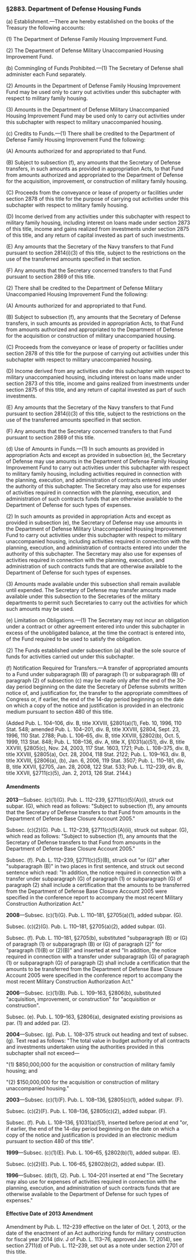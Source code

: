 ### §2883. Department of Defense Housing Funds ###

(a) Establishment.—There are hereby established on the books of the Treasury the following accounts:

(1) The Department of Defense Family Housing Improvement Fund.

(2) The Department of Defense Military Unaccompanied Housing Improvement Fund.

(b) Commingling of Funds Prohibited.—(1) The Secretary of Defense shall administer each Fund separately.

(2) Amounts in the Department of Defense Family Housing Improvement Fund may be used only to carry out activities under this subchapter with respect to military family housing.

(3) Amounts in the Department of Defense Military Unaccompanied Housing Improvement Fund may be used only to carry out activities under this subchapter with respect to military unaccompanied housing.

(c) Credits to Funds.—(1) There shall be credited to the Department of Defense Family Housing Improvement Fund the following:

(A) Amounts authorized for and appropriated to that Fund.

(B) Subject to subsection (f), any amounts that the Secretary of Defense transfers, in such amounts as provided in appropriation Acts, to that Fund from amounts authorized and appropriated to the Department of Defense for the acquisition, improvement, or construction of military family housing.

(C) Proceeds from the conveyance or lease of property or facilities under section 2878 of this title for the purpose of carrying out activities under this subchapter with respect to military family housing.

(D) Income derived from any activities under this subchapter with respect to military family housing, including interest on loans made under section 2873 of this title, income and gains realized from investments under section 2875 of this title, and any return of capital invested as part of such investments.

(E) Any amounts that the Secretary of the Navy transfers to that Fund pursuant to section 2814(i)(3) of this title, subject to the restrictions on the use of the transferred amounts specified in that section.

(F) Any amounts that the Secretary concerned transfers to that Fund pursuant to section 2869 of this title.

(2) There shall be credited to the Department of Defense Military Unaccompanied Housing Improvement Fund the following:

(A) Amounts authorized for and appropriated to that Fund.

(B) Subject to subsection (f), any amounts that the Secretary of Defense transfers, in such amounts as provided in appropriation Acts, to that Fund from amounts authorized and appropriated to the Department of Defense for the acquisition or construction of military unaccompanied housing.

(C) Proceeds from the conveyance or lease of property or facilities under section 2878 of this title for the purpose of carrying out activities under this subchapter with respect to military unaccompanied housing.

(D) Income derived from any activities under this subchapter with respect to military unaccompanied housing, including interest on loans made under section 2873 of this title, income and gains realized from investments under section 2875 of this title, and any return of capital invested as part of such investments.

(E) Any amounts that the Secretary of the Navy transfers to that Fund pursuant to section 2814(i)(3) of this title, subject to the restrictions on the use of the transferred amounts specified in that section.

(F) Any amounts that the Secretary concerned transfers to that Fund pursuant to section 2869 of this title.

(d) Use of Amounts in Funds.—(1) In such amounts as provided in appropriation Acts and except as provided in subsection (e), the Secretary of Defense may use amounts in the Department of Defense Family Housing Improvement Fund to carry out activities under this subchapter with respect to military family housing, including activities required in connection with the planning, execution, and administration of contracts entered into under the authority of this subchapter. The Secretary may also use for expenses of activities required in connection with the planning, execution, and administration of such contracts funds that are otherwise available to the Department of Defense for such types of expenses.

(2) In such amounts as provided in appropriation Acts and except as provided in subsection (e), the Secretary of Defense may use amounts in the Department of Defense Military Unaccompanied Housing Improvement Fund to carry out activities under this subchapter with respect to military unaccompanied housing, including activities required in connection with the planning, execution, and administration of contracts entered into under the authority of this subchapter. The Secretary may also use for expenses of activities required in connection with the planning, execution, and administration of such contracts funds that are otherwise available to the Department of Defense for such types of expenses.

(3) Amounts made available under this subsection shall remain available until expended. The Secretary of Defense may transfer amounts made available under this subsection to the Secretaries of the military departments to permit such Secretaries to carry out the activities for which such amounts may be used.

(e) Limitation on Obligations.—(1) The Secretary may not incur an obligation under a contract or other agreement entered into under this subchapter in excess of the unobligated balance, at the time the contract is entered into, of the Fund required to be used to satisfy the obligation.

(2) The Funds established under subsection (a) shall be the sole source of funds for activities carried out under this subchapter.

(f) Notification Required for Transfers.—A transfer of appropriated amounts to a Fund under subparagraph (B) of paragraph (1) or subparagraph (B) of paragraph (2) of subsection (c) may be made only after the end of the 30-day period beginning on the date the Secretary of Defense submits written notice of, and justification for, the transfer to the appropriate committees of Congress or, if earlier, the end of the 14-day period beginning on the date on which a copy of the notice and justification is provided in an electronic medium pursuant to section 480 of this title.

(Added Pub. L. 104–106, div. B, title XXVIII, §2801(a)(1), Feb. 10, 1996, 110 Stat. 548; amended Pub. L. 104–201, div. B, title XXVIII, §2804, Sept. 23, 1996, 110 Stat. 2788; Pub. L. 106–65, div. B, title XXVIII, §2802(b), Oct. 5, 1999, 113 Stat. 848; Pub. L. 108–136, div. A, title X, §1031(a)(51), div. B, title XXVIII, §2805(c), Nov. 24, 2003, 117 Stat. 1603, 1721; Pub. L. 108–375, div. B, title XXVIII, §2805(a), Oct. 28, 2004, 118 Stat. 2122; Pub. L. 109–163, div. B, title XXVIII, §2806(a), (b), Jan. 6, 2006, 119 Stat. 3507; Pub. L. 110–181, div. B, title XXVII, §2705, Jan. 28, 2008, 122 Stat. 533; Pub. L. 112–239, div. B, title XXVII, §2711(c)(5), Jan. 2, 2013, 126 Stat. 2144.)

#### Amendments ####

**2013**—Subsec. (c)(1)(G). Pub. L. 112–239, §2711(c)(5)(A)(i), struck out subpar. (G), which read as follows: "Subject to subsection (f), any amounts that the Secretary of Defense transfers to that Fund from amounts in the Department of Defense Base Closure Account 2005."

Subsec. (c)(2)(G). Pub. L. 112–239, §2711(c)(5)(A)(ii), struck out subpar. (G), which read as follows: "Subject to subsection (f), any amounts that the Secretary of Defense transfers to that Fund from amounts in the Department of Defense Base Closure Account 2005."

Subsec. (f). Pub. L. 112–239, §2711(c)(5)(B), struck out "or (G)" after "subparagraph (B)" in two places in first sentence, and struck out second sentence which read: "In addition, the notice required in connection with a transfer under subparagraph (G) of paragraph (1) or subparagraph (G) of paragraph (2) shall include a certification that the amounts to be transferred from the Department of Defense Base Closure Account 2005 were specified in the conference report to accompany the most recent Military Construction Authorization Act."

**2008**—Subsec. (c)(1)(G). Pub. L. 110–181, §2705(a)(1), added subpar. (G).

Subsec. (c)(2)(G). Pub. L. 110–181, §2705(a)(2), added subpar. (G).

Subsec. (f). Pub. L. 110–181, §2705(b), substituted "subparagraph (B) or (G) of paragraph (1) or subparagraph (B) or (G) of paragraph (2)" for "paragraph (1)(B) or (2)(B)" and inserted at end "In addition, the notice required in connection with a transfer under subparagraph (G) of paragraph (1) or subparagraph (G) of paragraph (2) shall include a certification that the amounts to be transferred from the Department of Defense Base Closure Account 2005 were specified in the conference report to accompany the most recent Military Construction Authorization Act."

**2006**—Subsec. (c)(1)(B). Pub. L. 109–163, §2806(b), substituted "acquisition, improvement, or construction" for "acquisition or construction".

Subsec. (e). Pub. L. 109–163, §2806(a), designated existing provisions as par. (1) and added par. (2).

**2004**—Subsec. (g). Pub. L. 108–375 struck out heading and text of subsec. (g). Text read as follows: "The total value in budget authority of all contracts and investments undertaken using the authorities provided in this subchapter shall not exceed—

"(1) $850,000,000 for the acquisition or construction of military family housing; and

"(2) $150,000,000 for the acquisition or construction of military unaccompanied housing."

**2003**—Subsec. (c)(1)(F). Pub. L. 108–136, §2805(c)(1), added subpar. (F).

Subsec. (c)(2)(F). Pub. L. 108–136, §2805(c)(2), added subpar. (F).

Subsec. (f). Pub. L. 108–136, §1031(a)(51), inserted before period at end "or, if earlier, the end of the 14-day period beginning on the date on which a copy of the notice and justification is provided in an electronic medium pursuant to section 480 of this title".

**1999**—Subsec. (c)(1)(E). Pub. L. 106–65, §2802(b)(1), added subpar. (E).

Subsec. (c)(2)(E). Pub. L. 106–65, §2802(b)(2), added subpar. (E).

**1996**—Subsec. (d)(1), (2). Pub. L. 104–201 inserted at end "The Secretary may also use for expenses of activities required in connection with the planning, execution, and administration of such contracts funds that are otherwise available to the Department of Defense for such types of expenses."

#### Effective Date of 2013 Amendment ####

Amendment by Pub. L. 112–239 effective on the later of Oct. 1, 2013, or the date of the enactment of an Act authorizing funds for military construction for fiscal year 2014 (div. J of Pub. L. 113–76, approved Jan. 17, 2014), see section 2711(d) of Pub. L. 112–239, set out as a note under section 2701 of this title.
